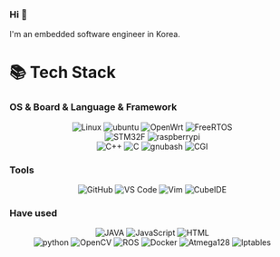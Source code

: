 ### Hi 👋
I'm an embedded software engineer in Korea.
<!--
**smtobs/smtobs** is a ✨ _special_ ✨ repository because its `README.md` (this file) appears on your GitHub profile.

Here are some ideas to get you started:

- 🔭 I’m currently working on ...
- 🌱 I’m currently learning ...
- 👯 I’m looking to collaborate on ...
- 🤔 I’m looking for help with ...
- 💬 Ask me about ...
- 📫 How to reach me: ...
- 😄 Pronouns: ...
- ⚡ Fun fact: ...
-->

<div align=left><h1>📚 Tech Stack</h1></div>

### OS & Board & Language & Framework 

<p align="center">
  <img alt="Linux" src="https://img.shields.io/badge/Linux-FCC624?style=for-the-badge&logo=linux&logoColor=black">
  <img alt="ubuntu" src="https://img.shields.io/badge/ubuntu-E95420?style=for-the-badge&logo=ubuntu&logoColor=black">
  <img alt="OpenWrt" src="https://img.shields.io/badge/OpenWrt-0084ab?style=for-the-badge&logo=OpenWrt&logoColor=black">
  <img alt="FreeRTOS" src="https://img.shields.io/badge/FreeRTOS-8ac55e?style=for-the-badge&logo=freertos">
  <br/>
  <img alt="STM32F" src="https://img.shields.io/badge/STM32F429I_DISC1-03234B?style=for-the-badge&logo=stmicroelectronics&logoColor=white">
  <img alt="raspberrypi" src="https://img.shields.io/badge/raspberrypi-A22846?style=for-the-badge&logo=raspberrypi&logoColor=black">
  <br/>
  <img alt="C++" src="https://img.shields.io/badge/C++-f34b7d?style=for-the-badge&logo=c%2b%2b">
  <img alt="C" src="https://img.shields.io/badge/C-555555?style=for-the-badge&logo=c">
  <img alt="gnubash" src="https://img.shields.io/badge/Shell_Script-4EAA25?style=for-the-badge&logo=gnubash&logoColor=white">
  <img alt="CGI" src="https://img.shields.io/badge/Cgi-000000?style=for-the-badge&logo=CGI&logoColor=black">
</p>

### Tools

<p align="center">
  <img alt="GitHub" src="https://img.shields.io/badge/GitHub-181717?style=for-the-badge&logo=GitHub&logoColor=white">
  <img alt="VS Code" src="https://img.shields.io/badge/VSCode-3860c4?style=for-the-badge&logo=visual-studio-code&logoColor=white">
  <img alt="Vim" src="https://img.shields.io/badge/Vim-019733?logo=vim&logoColor=fff&style=for-the-badge">
  <img alt="CubeIDE" src="https://img.shields.io/badge/CubeIDE-0084ab?style=for-the-badge&logo=arm&logoColor=white">
   <br/>
</p>


### Have used

<p align="center">
  <img alt="JAVA" src="https://img.shields.io/badge/java-f34b7d?style=for-the-badge&logo=JAVA">
  <img alt="JavaScript" src="https://img.shields.io/badge/JavaScript-F7DF1E?style=for-the-badge&logo=JavaScript&logoColor=white">
  <img alt="HTML" src="https://img.shields.io/badge/html-E34F26?style=for-the-badge&logo=HTML5&logoColor=white">
  <br/>
  <img alt="python" src="https://img.shields.io/badge/Python-3776AB?style=for-the-badge&logo=python&logoColor=white">
  <img alt="OpenCV" src="https://img.shields.io/badge/OpenCV-ff2a44?style=for-the-badge&logo=opencv">
  <img alt="ROS" src="https://img.shields.io/badge/ROS-15253e?style=for-the-badge&logo=ROS">
  <img alt="Docker" src="https://img.shields.io/badge/Docker-2496ED?style=for-the-badge&logo=docker&logoColor=white">
  <img alt="Atmega128" src="https://img.shields.io/badge/Atmega128-ff2a44?style=for-the-badge&logo=Atmega128&logoColor=white">
  <img alt="Iptables" src="https://img.shields.io/badge/Iptables-1527c2?style=for-the-badge&logo=Iptables&logoColor=white">
</p>
